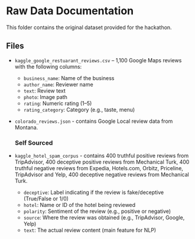 # Raw Data Documentation

This folder contains the original dataset provided for the hackathon.

## Files
- `kaggle_google_restuarant_reviews.csv` – 1,100 Google Maps reviews with the following columns:
  - `business_name`: Name of the business
  - `author_name`: Reviewer name
  - `text`: Review text
  - `photo`: Image path
  - `rating`: Numeric rating (1–5)
  - `rating_category`: Category (e.g., taste, menu)


- `colorado_reviews.json` - contains Google Local review data from Montana.


  ### Self Sourced
- `kaggle_hotel_spam_corpus` - contains 400 truthful positive reviews from TripAdvisor, 400 deceptive positive reviews from Mechanical Turk, 400 truthful negative reviews from Expedia, Hotels.com, Orbitz, Priceline, TripAdvisor and Yelp, 400 deceptive negative reviews from Mechanical Turk.
  - `deceptive`: Label indicating if the review is fake/deceptive (True/False or 1/0)
  - `hotel`: Name or ID of the hotel being reviewed
  - `polarity`: Sentiment of the review (e.g., positive or negative)
  - `source`: Where the review was obtained (e.g., TripAdvisor, Google, Yelp)
  - `text`: The actual review content (main feature for NLP)
